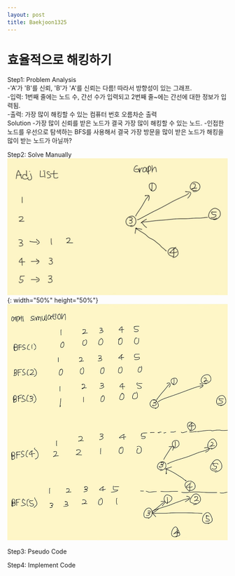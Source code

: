 ```yaml
---
layout: post
title: Baekjoon1325
---
```


# 효율적으로 해킹하기 #


Step1: Problem Analysis<br/>
-'A'가 'B'를 신뢰, 'B'가 'A'를 신뢰는 다름! 따라서 방향성이 있는 그래프.<br/>
-입력: 1번째 줄에는 노드 수, 간선 수가 입력되고 2번째 줄~에는 간선에 대한 정보가 입력됨.<br/>
-출력: 가장 많이 해킹할 수 있는 컴퓨터 번호 오름차순 출력<br/>
Solution
-가장 많이 신뢰를 받은 노드가 결국 가장 많이 해킹할 수 있는 노드. 
-인접한 노드를 우선으로 탐색하는 BFS를 사용해서 결국 가장 방문을 많이 받은 노드가 해킹을 많이 받는 노드가 아닐까?

Step2: Solve Manually<br/>
![img1](https://github.com/growingpenguin/growingpenguin.github.io/blob/master/_images/Baek1325_1.jpg){: width="50%" height="50%"}
![img2](https://github.com/growingpenguin/growingpenguin.github.io/blob/master/_images/Baek1325_2.jpg)

Step3: Pseudo Code<br/>

Step4: Implement Code <br/>
